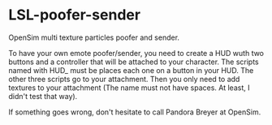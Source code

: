 # LSL-poofer-sender
OpenSim multi texture particles poofer and sender.

To have your own emote poofer/sender, you need to create a HUD wuth two buttons and a controller that will be attached to your character.
The scripts named with HUD_ must be places each one on a button in your HUD.
The other three scripts go to your attachment.
Then you only need to add textures to your attachment (The name must not have spaces. At least, I didn't test that way).

If something goes wrong, don't hesitate to call Pandora Breyer at OpenSim.
